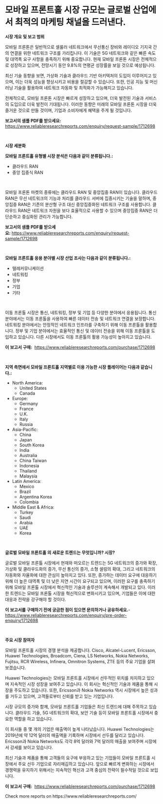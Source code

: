 <p><h1>모바일 프론트홀 시장 규모는 글로벌 산업에서 최적의 마케팅 채널을 드러낸다.</h1></p><p><strong>시장 개요 및 보고 범위</strong></p>
<p><p>모바일 프론톤은 일반적으로 셀룰러 네트워크에서 무선통신 장비와 레이디오 기지국 간의 연결을 위한 네트워크 구조를 가리킵니다. 이 기술은 5G 네트워크와 같은 빠른 속도 및 대역폭 요구 사항을 충족하기 위해 중요합니다. 현재 모바일 프론톤 시장은 전체적으로 성장하고 있으며, 전망시기 동안 9.8%의 연평균 성장률을 보일 것으로 예상됩니다. </p><p>최신 기술 동향을 보면, 가상화 기술과 클라우드 기반 아키텍처의 도입이 이루어지고 있으며, 이는 더욱 성능을 향상시키고 비용을 절감할 수 있습니다. 또한, 인공 지능 및 머신 러닝 기술을 활용하여 네트워크 자동화 및 최적화가 가능해지고 있습니다.</p><p>전체적으로, 모바일 프론톤 시장은 빠르게 성장하고 있으며, 더욱 발전된 기술과 서비스의 도입으로 더욱 발전이 기대됩니다. 이러한 동향은 미래의 모바일 프론톤 시장을 더욱 즐거운 것으로 만들 것이며, 기업과 소비자에게 혜택을 주게 될 것입니다.</p></p>
<p><strong>보고서의 샘플 PDF를 받으세요:</strong> <a href="https://www.reliableresearchreports.com/enquiry/request-sample/1712698">https://www.reliableresearchreports.com/enquiry/request-sample/1712698</a></p>
<p>&nbsp;</p>
<p><strong>시장 세분화</strong></p>
<p><strong>모바일 프론트홀 유형별 시장 분석은 다음과 같이 분류됩니다.:</strong></p>
<p><ul><li>클라우드 RAN</li><li>중앙 집중식 RAN</li></ul></p>
<p>&nbsp;</p>
<p><p>모바일 프론톤 마켓의 종류에는 클라우드 RAN 및 중앙집중 RAN이 있습니다. 클라우드 RAN은 무선 네트워크의 기능과 처리를 클라우드 서버에 집중시키는 기술을 말하며, 중앙집중 RAN은 기존의 분산형 구조 대신 중앙집중화된 네트워크 구조를 사용합니다. 클라우드 RAN은 네트워크 자원을 보다 효율적으로 사용할 수 있으며 중앙집중 RAN은 더 단순하고 중심화된 관리가 가능합니다.</p></p>
<p><strong>보고서의 샘플 PDF를 받으세요:</strong>&nbsp;<a href="https://www.reliableresearchreports.com/enquiry/request-sample/1712698">https://www.reliableresearchreports.com/enquiry/request-sample/1712698</a></p>
<p>&nbsp;</p>
<p><strong> 모바일 프론트홀 응용 분야별 시장 산업 조사는 다음과 같이 분류됩니다.:</strong></p>
<p><ul><li>텔레커뮤니케이션</li><li>네트워킹</li><li>정부</li><li>기업</li><li>기타</li></ul></p>
<p>&nbsp;</p>
<p><p>이동 프론톨 시장은 통신, 네트워킹, 정부 및 기업 등 다양한 분야에서 응용됩니다. 통신 분야에서는 이동 프론톨을 사용하여 빠른 데이터 전송 및 네트워크 연결을 보장합니다. 네트워킹 분야에서는 안정적인 네트워크 인프라를 구축하기 위해 이동 프론톨을 활용합니다. 정부 및 기업 분야에서는 효율적인 통신 및 데이터 전송을 위해 이동 프론톨을 도입하고 있습니다. 다른 시장에서도 이동 프론톨의 활용 가능성이 높아지고 있습니다.</p></p>
<p><strong>이 보고서 구매:</strong>&nbsp; <a href="https://www.reliableresearchreports.com/purchase/1712698">https://www.reliableresearchreports.com/purchase/1712698</a></p>
<p>&nbsp;</p>
<p><strong>지역 측면에서 모바일 프론트홀 지역별로 이용 가능한 시장 플레이어는 다음과 같습니다.:</strong></p>
<p><ul>
    <li>
        North America:
        <ul>
            <li>United States</li>
            <li>Canada</li>
        </ul>
    </li>
    <li>
        Europe:
        <ul>
            <li>Germany</li>
            <li>France</li>
            <li>U.K.</li>
            <li>Italy</li>
            <li>Russia</li>
        </ul>
    </li>
    <li>
        Asia-Pacific:
        <ul>
            <li>China</li>
            <li>Japan</li>
            <li>South Korea</li>
            <li>India</li>
            <li>Australia</li>
            <li>China Taiwan</li>
            <li>Indonesia</li>
            <li>Thailand</li>
            <li>Malaysia</li>
        </ul>
    </li>
    <li>
        Latin America:
        <ul>
            <li>Mexico</li>
            <li>Brazil</li>
            <li>Argentina Korea</li>
            <li>Colombia</li>
        </ul>
    </li>
    <li>
        Middle East & Africa:
        <ul>
            <li>Turkey</li>
            <li>Saudi</li>
            <li>Arabia</li>
            <li>UAE</li>
            <li>Korea</li>
        </ul>
    </li>
    </ul></p>
<p>&nbsp;</p>
<p><strong>글로벌 모바일 프론트홀 의 새로운 트렌드는 무엇입니까? 시장?</strong></p>
<p><p>글로벌 모바일 프론톨 시장에서 현재와 떠오르는 트렌드는 5G 네트워크의 증가와 확장, 가상화 및 클라우드화의 증가, 무선 통신의 증가, 소형 셀링의 확대, 그리고 네트워크의 자동화와 자율화에 대한 관심이 높아지고 있다. 또한, 증가하는 데이터 요구에 대응하기 위해 더 높은 대역폭 및 더 낮은 지연 시간이 요구되고 있으며, 이러한 요구를 충족하기 위해 모바일 프론톨 시장에서 혁신적인 기술과 솔루션이 계속해서 개발되고 있다. 이러한 트렌드는 모바일 프론톨 시장을 혁신적으로 변화시키고 있으며, 기업들은 이에 대한 대응과 전략을 강구해야 할 것이다.</p></p>
<p><strong>이 보고서를 구매하기 전에 궁금한 점이 있으면 문의하거나 공유하세요.</strong>- <a href="https://www.reliableresearchreports.com/enquiry/pre-order-enquiry/1712698">https://www.reliableresearchreports.com/enquiry/pre-order-enquiry/1712698</a></p>
<p>&nbsp;</p>
<p><strong>주요 시장 참여자</strong></p>
<p><p>모바일 프론트홀 시장의 경쟁 분석을 제공합니다. Cisco, Alcatel-Lucent, Ericsson, Huawei Technologies, Broadcom, Ciena, LS Networks, Nokia Networks, Fujitsu, RCR Wireless, Infinera, Omnitron Systems, ZTE 등의 주요 기업을 살펴보겠습니다.</p><p>Huawei Technologies는 모바일 프론트홀 시장에서 선두적인 위치를 차지하고 있으며 지속적인 시장 성장을 보여주고 있습니다. 이 회사는 혁신적인 기술과 제품을 통해 시장을 주도하고 있습니다. 또한, Ericsson과 Nokia Networks 역시 시장에서 높은 성과를 거두고 있으며, 고객들로부터 신뢰를 받고 있는 기업입니다.</p><p>시장 규모의 증가와 함께, 모바일 프론트홀 기업들은 최신 트렌드에 대해 주목하고 있습니다. 클라우드 기술, 5G 네트워크의 확대, 보안 기술 등이 모바일 프론트홀 시장에서 중요한 역할을 하고 있습니다.</p><p>이 회사들 중 몇 개의 기업은 매출액이 높게 나타났습니다. Huawei Technologies는 2019년에 약 12억 달러의 매출액을 기록하며 시장에서 선두를 달리고 있습니다. Ericsson과 Nokia Networks도 각각 8억 달러와 7억 달러의 매출을 보여주며 시장에서 강세를 보이고 있습니다.</p><p>최신 기술과 제품을 통해 고객들의 요구에 부응하고 있는 기업들이 모바일 프론트홀 시장에서 주요 선두 기업으로 자리매김하고 있습니다. 앞으로 빠르게 변화하는 시장에서 경쟁력을 유지하기 위해서는 지속적인 혁신과 고객 중심의 전략이 필수적일 것으로 보입니다.</p></p>
<p><strong>이 보고서 구매:</strong>&nbsp;&nbsp;<a href="https://www.reliableresearchreports.com/purchase/1712698">https://www.reliableresearchreports.com/purchase/1712698</a></p>
<p>Check more reports on https://www.reliableresearchreports.com/</p>
